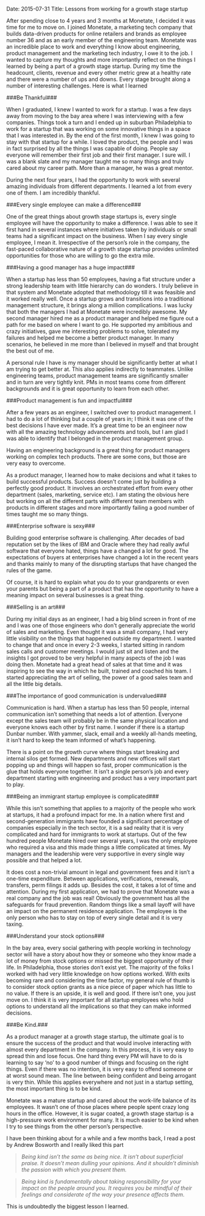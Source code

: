 Date: 2015-07-31
Title: Lessons from working for a growth stage startup


After spending close to 4 years and 3 months at Monetate, I decided it was time for me to move on.  I joined Monetate, a marketing tech company that builds data-driven products for online retailers and brands as employee number 36 and as an early member of the engineering team.  Monetate was an incredible place to work and everything I know about engineering, product management and the marketing tech industry, I owe it to the job. I wanted to capture my thoughts and more importantly reflect on the things I learned by being a part of a growth stage startup. During my time the headcount, clients, revenue and every other metric grew at a healthy rate and there were a number of ups and downs. Every stage brought along a number of interesting challenges.  Here is what I learned

###Be Thankful###

When I graduated, I knew I wanted to work for a startup. I was a few days away from moving to the bay area where I was interviewing with a few companies. Things took a turn and I ended up in suburban Philadelphia to work for a startup that was working on some innovative things in a space that I was interested in.  By the end of the first month, I knew I was going to stay with that startup for a while. I loved the product, the people and I was in fact surprised by all the things I was capable of doing. People say everyone will remember their first job and their first manager. I sure will. I was a blank slate and my manager taught me so many things and truly cared about my career path. More than a manager, he was a great mentor. 

During the next four years, I had the opportunity to work with several amazing individuals from different departments. I learned a lot from every one of them. I am incredibly thankful.

###Every single employee can make a difference###

One of the great things about growth stage startups is, every single employee will have the opportunity to make a difference. I was able to see it first hand in several instances where initiatives taken by individuals or small teams had a significant impact on the business. When I say every single employee, I mean it.  Irrespective of the person’s role in the company, the fast-paced collaborative nature of a growth stage startup provides unlimited opportunities for those who are willing to go the extra mile. 

###Having a good manager has a huge impact###

When a startup has less than 50 employees, having a flat structure under a strong leadership team with little hierarchy can do wonders. I truly believe in that system and Monetate adopted that methodology till it was feasible and it worked really well. Once a startup grows and transitions into a traditional management structure, it brings along a million complications. I was lucky that both the managers I had at Monetate were incredibly awesome. My second manager hired me as a product manager and helped me figure out a path for me based on where I want to go. He supported my ambitious and crazy initiatives, gave me interesting problems to solve, tolerated my failures and helped me become a better product manager. In many scenarios, he believed in me more than I believed in myself and that brought the best out of me. 

A personal rule I have is my manager should be significantly better at what I am trying to get better at. This also applies indirectly to teammates. Unlike engineering teams, product management teams are significantly smaller and in turn are very tightly knit.  PMs in most teams come from different backgrounds and it is great opportunity to learn from each other. 

###Product management is fun and impactful###

After a few years as an engineer, I switched over to product management. I had to do a lot of thinking but a couple of years in; I think it was one of the best decisions I have ever made. It’s a great time to be an engineer now with all the amazing technology advancements and tools, but I am glad I was able to identify that I belonged in the product management group. 

Having an engineering background is a great thing for product managers working on complex tech products. There are some cons, but those are very easy to overcome. 

As a product manager, I learned how to make decisions and what it takes to build successful products. Success doesn't come just by building a perfectly good product. It involves an orchestrated effort from every other department (sales, marketing, service etc). I am stating the obvious here but working on all the different parts with different team members with products in different stages and more importantly failing a good number of times taught me so many things. 

###Enterprise software is sexy###

Building good enterprise software is challenging. After decades of bad reputation set by the likes of IBM and Oracle where they had really awful software that everyone hated, things have a changed a lot for good. The expectations of buyers at enterprises have changed a lot in the recent years and thanks mainly to many of the disrupting startups that have changed the rules of the game. 

Of course, it is hard to explain what you do to your grandparents or even your parents but being a part of a product that has the opportunity to have a meaning impact on several businesses is a great thing. 

###Selling is an art###

During my initial days as an engineer, I had a big blind screen in front of me and I was one of those engineers who don't generally appreciate the world of sales and marketing. Even thought it was a small company, I had very little visibility on the things that happened outside my department. I wanted to change that and once in every 2-3 weeks, I started sitting in random sales calls and customer meetings. I would just sit and listen and the insights I got proved to be very helpful in many aspects of the job I was doing then.  Monetate had a great head of sales at that time and it was inspiring to see the way in which he built, trained and coached his team. I started appreciating the art of selling, the power of a good sales team and all the little big details. 

###The importance of good communication is undervalued###

Communication is hard. When a startup has less than 50 people, internal communication isn’t something that needs a lot of attention. Everyone except the sales team will probably be in the same physical location and everyone knows each other by first name. I wonder if there is a startup Dunbar number. With yammer, slack, email and a weekly all-hands meeting, it isn’t hard to keep the team informed of what’s happening. 

There is a point on the growth curve where things start breaking and internal silos get formed. New departments and new offices will start popping up and things will happen so fast, proper communication is the glue that holds everyone together. It isn’t a single person’s job and every department starting with engineering and product has a very important part to play. 


###Being an immigrant startup employee is complicated###

While this isn’t something that applies to a majority of the people who work at startups, it had a profound impact for me. In a nation where first and second-generation immigrants have founded a significant percentage of companies especially in the tech sector, it is a sad reality that it is very complicated and hard for immigrants to work at startups. Out of the few hundred people Monetate hired over several years, I was the only employee who required a visa and this made things a little complicated at times. My managers and the leadership were very supportive in every single way possible and that helped a lot.  

It does cost a non-trivial amount in legal and government fees and it isn’t a one-time expenditure. Between applications, verifications, renewals, transfers, perm filings it adds up. Besides the cost, it takes a lot of time and attention. During my first application, we had to prove that Monetate was a real company and the job was real! Obviously the government has all the safeguards for fraud prevention. Random things like a small layoff will have an impact on the permanent residence application.  The employee is the only person who has to stay on top of every single detail and it is very taxing.

###Understand your stock options###

In the bay area, every social gathering with people working in technology sector will have a story about how they or someone who they know made a lot of money from stock options or missed the biggest opportunity of their life. In Philadelphia, those stories don’t exist yet. The majority of the folks I worked with had very little knowledge on how options worked. With exits becoming rare and considering the time factor, my general rule of thumb is to consider stock option grants as a nice piece of paper which has little to no value. If there is an upside, it is well and good. If there isn’t one, you just move on. I think it is very important for all startup employees who hold options to understand all the implications so that they can make informed decisions. 

###Be Kind.###

As a product manager at a growth stage startup, the ultimate goal is to ensure the success of the product and that would involve interacting with almost every department in the company. In this process, it is very easy to spread thin and lose focus. One hard thing every PM will have to do is learning to say ‘no’ to a good number of things and focusing on the right things. Even if there was no intention, it is very easy to offend someone or at worst sound mean. The line between being confident and being arrogant is very thin. While this applies everywhere and not just in a startup setting, the most important thing is to be kind. 

Monetate was a mature startup and cared about the work-life balance of its employees. It wasn’t one of those places where people spent crazy long hours in the office. However, it is sugar coated, a growth stage startup is a high-pressure work environment for many. It is much easier to be kind when I try to see things from the other person’s perspective. 

I have been thinking about for a while and a few months back, I read a post by Andrew Bosworth and I really liked this part

>*Being kind isn’t the same as being nice. It isn’t about superficial praise. It doesn’t mean dulling your opinions. And it shouldn’t diminish the passion with which you present them.*

>*Being kind is fundamentally about taking responsibility for your impact on the people around you. It requires you be mindful of their feelings and considerate of the way your presence affects them.*

This is undoubtedly the biggest lesson I learned.










